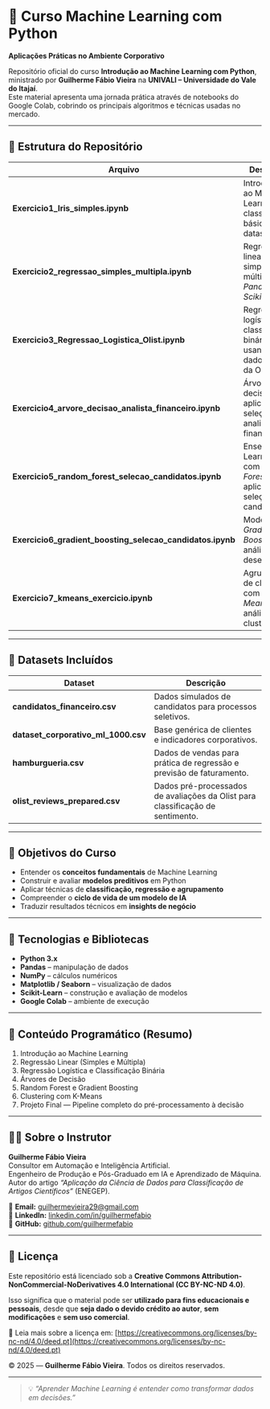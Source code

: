 # 🧠 Curso Machine Learning com Python  
**Aplicações Práticas no Ambiente Corporativo**

Repositório oficial do curso **Introdução ao Machine Learning com Python**, ministrado por **Guilherme Fábio Vieira** na **UNIVALI – Universidade do Vale do Itajaí**.  
Este material apresenta uma jornada prática através de notebooks do Google Colab, cobrindo os principais algoritmos e técnicas usadas no mercado.

---

## 📘 Estrutura do Repositório

| Arquivo | Descrição |
|----------|------------|
| **Exercicio1_Iris_simples.ipynb** | Introdução ao Machine Learning e classificação básica com o dataset *Iris*. |
| **Exercicio2_regressao_simples_multipla.ipynb** | Regressão linear simples e múltipla com *Pandas* e *Scikit-Learn*. |
| **Exercicio3_Regressao_Logistica_Olist.ipynb** | Regressão logística e classificação binária usando dados reais da Olist. |
| **Exercicio4_arvore_decisao_analista_financeiro.ipynb** | Árvore de decisão aplicada à seleção de analistas financeiros. |
| **Exercicio5_random_forest_selecao_candidatos.ipynb** | Ensemble Learning com *Random Forest* aplicado à seleção de candidatos. |
| **Exercicio6_gradient_boosting_selecao_candidatos.ipynb** | Modelos de *Gradient Boosting* e análise de desempenho. |
| **Exercicio7_kmeans_exercicio.ipynb** | Agrupamento de clientes com *K-Means* e análise de clusters. |

---

## 📂 Datasets Incluídos

| Dataset | Descrição |
|----------|------------|
| **candidatos_financeiro.csv** | Dados simulados de candidatos para processos seletivos. |
| **dataset_corporativo_ml_1000.csv** | Base genérica de clientes e indicadores corporativos. |
| **hamburgueria.csv** | Dados de vendas para prática de regressão e previsão de faturamento. |
| **olist_reviews_prepared.csv** | Dados pré-processados de avaliações da Olist para classificação de sentimento. |

---

## 🎯 Objetivos do Curso

- Entender os **conceitos fundamentais** de Machine Learning  
- Construir e avaliar **modelos preditivos** em Python  
- Aplicar técnicas de **classificação, regressão e agrupamento**  
- Compreender o **ciclo de vida de um modelo de IA**  
- Traduzir resultados técnicos em **insights de negócio**

---

## 🧩 Tecnologias e Bibliotecas

- **Python 3.x**
- **Pandas** – manipulação de dados  
- **NumPy** – cálculos numéricos  
- **Matplotlib / Seaborn** – visualização de dados  
- **Scikit-Learn** – construção e avaliação de modelos  
- **Google Colab** – ambiente de execução  

---

## 🧠 Conteúdo Programático (Resumo)

1. Introdução ao Machine Learning  
2. Regressão Linear (Simples e Múltipla)  
3. Regressão Logística e Classificação Binária  
4. Árvores de Decisão  
5. Random Forest e Gradient Boosting  
6. Clustering com K-Means  
7. Projeto Final — Pipeline completo do pré-processamento à decisão  

---

## 👨‍🏫 Sobre o Instrutor
**Guilherme Fábio Vieira**  
Consultor em Automação e Inteligência Artificial.  
Engenheiro de Produção e Pós-Graduado em IA e Aprendizado de Máquina.  
Autor do artigo *“Aplicação da Ciência de Dados para Classificação de Artigos Científicos”* (ENEGEP).

📧 **Email:** guilhermevieira29@gmail.com  
🔗 **LinkedIn:** [linkedin.com/in/guilhermefabio](https://www.linkedin.com/in/guilhermefabio)  
🐙 **GitHub:** [github.com/guilhermefabio](https://github.com/guilhermefabio)

---

## 📜 Licença

Este repositório está licenciado sob a **Creative Commons Attribution-NonCommercial-NoDerivatives 4.0 International (CC BY-NC-ND 4.0)**.

Isso significa que o material pode ser **utilizado para fins educacionais e pessoais**, desde que **seja dado o devido crédito ao autor**, **sem modificações** e **sem uso comercial**.

🔗 Leia mais sobre a licença em: [https://creativecommons.org/licenses/by-nc-nd/4.0/deed.pt](https://creativecommons.org/licenses/by-nc-nd/4.0/deed.pt)

© 2025 — **Guilherme Fábio Vieira**. Todos os direitos reservados.


---

> 💡 *“Aprender Machine Learning é entender como transformar dados em decisões.”*
